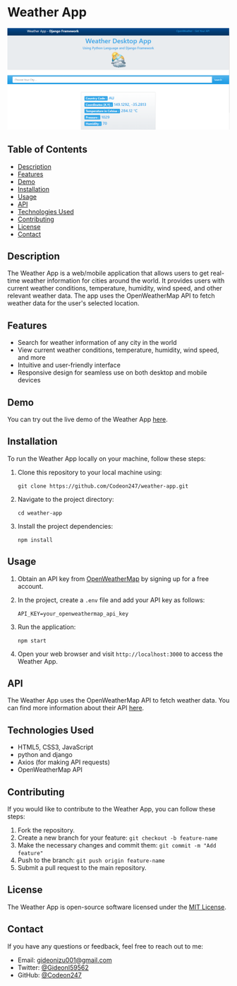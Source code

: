 

# Weather App

![Weather App Screenshot](screen.png)

## Table of Contents

- [Description](#description)
- [Features](#features)
- [Demo](#demo)
- [Installation](#installation)
- [Usage](#usage)
- [API](#api)
- [Technologies Used](#technologies-used)
- [Contributing](#contributing)
- [License](#license)
- [Contact](#contact)

## Description

The Weather App is a web/mobile application that allows users to get real-time weather information for cities around the world. It provides users with current weather conditions, temperature, humidity, wind speed, and other relevant weather data. The app uses the OpenWeatherMap API to fetch weather data for the user's selected location.

## Features

- Search for weather information of any city in the world
- View current weather conditions, temperature, humidity, wind speed, and more
- Intuitive and user-friendly interface
- Responsive design for seamless use on both desktop and mobile devices

## Demo

You can try out the live demo of the Weather App [here](https://your-weather-app-demo-url.com).

## Installation

To run the Weather App locally on your machine, follow these steps:

1. Clone this repository to your local machine using:

   ```
   git clone https://github.com/Codeon247/weather-app.git
   ```

2. Navigate to the project directory:

   ```
   cd weather-app
   ```

3. Install the project dependencies:

   ```
   npm install
   ```

## Usage

1. Obtain an API key from [OpenWeatherMap](https://openweathermap.org/) by signing up for a free account.
2. In the project, create a `.env` file and add your API key as follows:

   ```
   API_KEY=your_openweathermap_api_key
   ```

3. Run the application:

   ```
   npm start
   ```

4. Open your web browser and visit `http://localhost:3000` to access the Weather App.

## API

The Weather App uses the OpenWeatherMap API to fetch weather data. You can find more information about their API [here](https://openweathermap.org/api).

## Technologies Used

- HTML5, CSS3, JavaScript
- python and django
- Axios (for making API requests)
- OpenWeatherMap API

## Contributing

If you would like to contribute to the Weather App, you can follow these steps:

1. Fork the repository.
2. Create a new branch for your feature: `git checkout -b feature-name`
3. Make the necessary changes and commit them: `git commit -m "Add feature"`
4. Push to the branch: `git push origin feature-name`
5. Submit a pull request to the main repository.

## License

The Weather App is open-source software licensed under the [MIT License](LICENSE).

## Contact

If you have any questions or feedback, feel free to reach out to me:

- Email: gideonizu001@gmail.com
- Twitter: [@GideonI59562](https://twitter.com/GideonI59562)
- GitHub: [@Codeon247](https://github.com/Codeon247)
